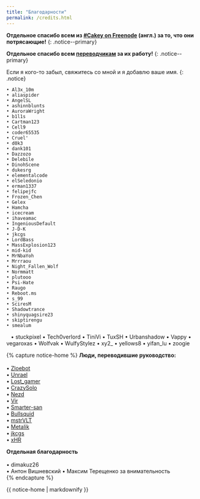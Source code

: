 ---
title: "Благодарности"
permalink: /credits.html---

**Отдельное спасибо всем из [#Cakey on Freenode](http://webchat.freenode.net/?channels=%23Cakey) (англ.) за то, что они потрясающие!**
{: .notice--primary}

**Отдельное спасибо всем [переводчикам](https://translate.3ds.guide/) за их работу!**
{: .notice--primary}

Если я кого-то забыл, свяжитесь со мной и я добавлю ваше имя.
{: .notice}

    • Al3x_10m
    • aliaspider
    • AngelSL
    • ashinnblunts
    • AuroraWright
    • b1l1s
    • Cartman123
    • Cell9
    • coder65535
    • Cruel'
    • d0k3
    • dank101
    • Dazzozo
    • Delebile
    • DinohScene
    • dukesrg
    • elementalcode
    • elSeledonio
    • erman1337
    • felipejfc
    • Frozen_Chen
    • Gelex
    • Hamcha
    • icecream
    • ihaveamac
    • IngeniousDefault
    • J-D-K
    • jkcgs
    • LordBass
    • MassExplosion123
    • mid-kid
    • MrNbaYoh
    • Mrrraou
    • Night_Fallen_Wolf
    • Normmatt
    • plutooo
    • Psi-Hate
    • Raugo
    • Reboot.ms
    • s_99
    • SciresM
    • Shadowtrance
    • shinyquagsire23
    • skiptirengu
    • smealum
    • stuckpixel
    • Tech0verlord
    • TiniVi
    • TuxSH
    • Urbanshadow
    • Vappy
    • vegaroxas
    • Wolfvak
    • WulfyStylez
    • xy2_
    • yellows8
    • yifan_lu
    • zoogie

{% capture notice-home %}
**Люди, переводившие руководство:**      
<br>
	• [Zloebot](https://crowdin.com/profile/Aibot)   
	• [Unrael](https://crowdin.com/profile/Unrael)   
	• [Lost_gamer](https://crowdin.com/profile/Lost_gamer)   
	• [CrazySolo](https://crowdin.com/profile/CrazySolo)   
	• [Nezd](https://crowdin.com/profile/yanpalis)   
	• [Vir](https://crowdin.com/profile/admiin159)   
	• [Smarter-san](https://crowdin.com/profile/Smarter-san)   
	• [Bullsquid](https://crowdin.com/profile/Bullsquid)   
	• [mstrVLT](https://crowdin.com/profile/mstrVLT)   
	• [Metalik](https://crowdin.com/profile/Metalik)   
		• [jkcgs](https://crowdin.com/profile/jkcgs)   
	• [xHR](https://crowdin.com/profile/rashevskyv)   

**Отдельная благодарность**        
<br>
	• dimakuz26      
	• Антон Вишневский
	• Максим Терещенко за внимательность       
{% endcapture %}

<div class="notice--success">{{ notice-home | markdownify }}</div>

